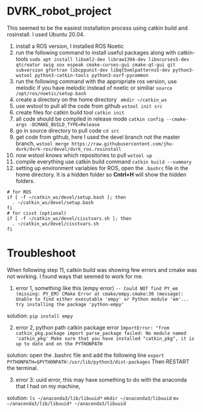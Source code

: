 # DVRK_robot_project
This seemed to be the easiest installation process using catkin build and rosinstall. I used Ubuntu 20.04. 
1. install a ROS version, I installed ROS Noetic 
2. run the following command to install useful packages along with catkin-tools ```sudo apt install libxml2-dev libraw1394-dev libncurses5-dev qtcreator swig sox espeak cmake-curses-gui cmake-qt-gui git subversion gfortran libcppunit-dev libqt5xmlpatterns5-dev python3-wstool python3-catkin-tools python3-osrf-pycommon```
3. run the following command with the appropriate ros version, use melodic if you have melodic instead of noetic or similiar ```source /opt/ros/noetic/setup.bash```
4. create a directory on the home directory ```
mkdir ~/catkin_ws```
5. use wstool to pull all the code from github ```wstool init src```
6. create files for catkin build tool ```catkin init```
7. all code should be compiled in release mode ```catkin config --cmake-args -DCMAKE_BUILD_TYPE=Release```
8. go in source directory to pull code ```cd src```
9. get code from github, here I used the devel branch not the master branch, ```wstool merge https://raw.githubusercontent.com/jhu-dvrk/dvrk-ros/devel/dvrk_ros.rosinstall```
10. now wstool knows which repositories to pull ```wstool up```
11. compile everything use catkin build command ```catkin build --summary```
12. setting up environment variables for ROS, open the ```.bashrc``` file in the home directory. It is a hidden folder so **Cntrl+H** will show the hidden folders. 
```
# for ROS
if [ -f ~/catkin_ws/devel/setup.bash ]; then
  . ~/catkin_ws/devel/setup.bash
fi
# for cisst (optional)
if [ -f ~/catkin_ws/devel/cisstvars.sh ]; then
  . ~/catkin_ws/devel/cisstvars.sh
fi
```

# Troubleshoot 
When following step 11, catkin build was showing few errors and cmake was not working. I found ways that seemed to work for me. 
1. error 1, something like this (empy error)
```-- Could NOT find PY_em (missing: PY_EM) CMake Error at cmake/empy.cmake:30 (message): Unable to find either executable 'empy' or Python module 'em'...  try installing the package 'python-empy'```

solution: ```pip install empy```

2. error 2, python path catkin package error
```ImportError: "from catkin_pkg.package import parse_package failed: No module named 'catkin_pkg' Make sure that you have installed "catkin_pkg", it is up to date and on the PYTHONPATH```

solution: open the .bashrc file and add the following line
```export PYTHONPATH=$PYTHONPATH:/usr/lib/python3/dist-packages```
Then RESTART the terminal. 

3. error 3: uuid error, this may have something to do with the anaconda that I had on my machine, 

solution: 
```ls ~/anaconda3/lib/libuuid*```
```mkdir ~/anaconda3/libuuid```
```mv ~/anaconda3/lib/libuuid* ~/anaconda3/libuuid```



